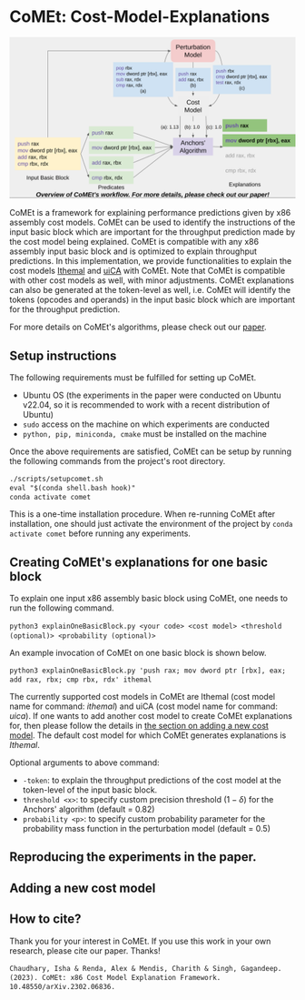 # CoMEt: Cost-Model-Explanations

![Overview of CoMEt's workflow](figures/image.png)


CoMEt is a framework for explaining performance predictions given by x86 assembly cost models. CoMEt can be used to identify the instructions of the input basic block which are important for the throughput prediction made by the cost model being explained. CoMEt is compatible with any x86 assembly input basic block and is optimized to explain throughput predictions. In this implementation, we provide functionalities to explain the cost models [Ithemal](https://github.com/ithemal/Ithemal) and [uiCA](https://github.com/andreas-abel/uiCA) with CoMEt. Note that CoMEt is compatible with other cost models as well, with minor adjustments. 
CoMEt explanations can also be generated at the token-level as well, i.e. CoMEt will identify the tokens (opcodes and operands) in the input basic block which are important for the throughput prediction. 

For more details on CoMEt's algorithms, please check out our [paper](https://arxiv.org/abs/2302.06836).

## Setup instructions

[//]: # (CoMEt can be set up using two possible setup options, with &#40;recommended&#41; and without the use of Docker.)

[//]: # ()
[//]: # (### Setup using Docker)

[//]: # (If one chooses to use Docker to setup CoMEt, one needs to ensure that Docker is installed on the machine running the experiments. More details on installing Docker can be found at https://docs.docker.com/get-docker/. After installation of Docker, one just needs to run the following set of commands from the project's root directory. )

[//]: # (```)

[//]: # (cd docker/)

[//]: # (sudo docker build -t comet ../)

[//]: # (cd ../)

[//]: # (```)

[//]: # ()
[//]: # (### Setup without Docker)

[//]: # (If one chooses the setup option without Docker, then one must ensure the following requirements.)
The following requirements must be fulfilled for setting up CoMEt. 
- Ubuntu OS (the experiments in the paper were conducted on Ubuntu v22.04, so it is recommended to work with a recent distribution of Ubuntu)
- `sudo` access on the machine on which experiments are conducted
- `python, pip, miniconda, cmake` must be installed on the machine

Once the above requirements are satisfied, CoMEt can be setup by running the following commands from the project's root directory. 

```
./scripts/setupcomet.sh
eval "$(conda shell.bash hook)"
conda activate comet
```

This is a one-time installation procedure. When re-running CoMEt after installation, one should just activate the environment of the project by `conda activate comet` before running any experiments. 

## Creating CoMEt's explanations for one basic block
To explain one input x86 assembly basic block using CoMEt, one needs to run the following command. 

```python3 explainOneBasicBlock.py <your code> <cost model> <threshold (optional)> <probability (optional)>```

An example invocation of CoMEt on one basic block is shown below. 

```
python3 explainOneBasicBlock.py 'push rax; mov dword ptr [rbx], eax; add rax, rbx; cmp rbx, rdx' ithemal 
```

The currently supported cost models in CoMEt are Ithemal (cost model name for command: _ithemal_) and uiCA (cost model name for command: _uica_). If one wants to add another cost model to create CoMEt explanations for, then please follow the details in [the section on adding a new cost model](##adding-a-new-cost-model). 
The default cost model for which CoMEt generates explanations is _Ithemal_. 

Optional arguments to above command:
- `-token`: to explain the throughput predictions of the cost model at the token-level of the input basic block.
- `threshold <x>`: to specify custom precision threshold $(1-\delta)$ for the Anchors' algorithm (default = 0.82)
- `probability <p>`: to specify custom probability parameter for the probability mass function in the perturbation model (default = 0.5)

## Reproducing the experiments in the paper.


## Adding a new cost model

## How to cite?
Thank you for your interest in CoMEt. If you use this work in your own research, please cite our paper. Thanks!
```
Chaudhary, Isha & Renda, Alex & Mendis, Charith & Singh, Gagandeep. (2023). CoMEt: x86 Cost Model Explanation Framework. 10.48550/arXiv.2302.06836. 
```
